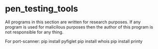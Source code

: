 # pen_testing_tools 
All programs in this section are written for research purposes. If any program is used for malicilous purposes then the author of this program is not responsible for any thing. 

For port-scanner:
pip install pyfiglet
pip install whois
pip install printy
